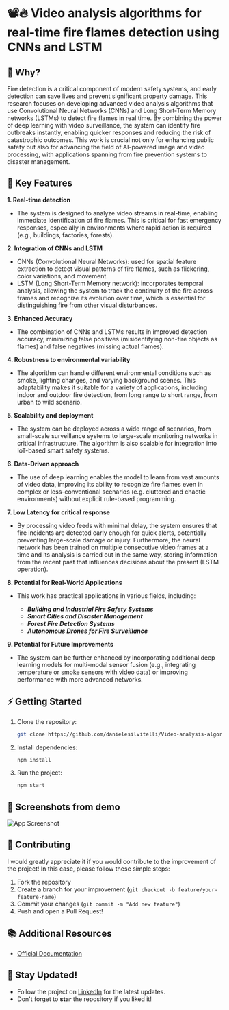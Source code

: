 # 📽🔥 Video analysis algorithms for real-time fire flames detection using CNNs and LSTM

## 🤔 Why?
Fire detection is a critical component of modern safety systems, and early detection can save lives and prevent significant property damage. This research focuses on developing advanced video analysis algorithms that use Convolutional Neural Networks (CNNs) and Long Short-Term Memory networks (LSTMs) to detect fire flames in real time. By combining the power of deep learning with video surveillance, the system can identify fire outbreaks instantly, enabling quicker responses and reducing the risk of catastrophic outcomes. This work is crucial not only for enhancing public safety but also for advancing the field of AI-powered image and video processing, with applications spanning from fire prevention systems to disaster management.

## 🌟 Key Features
**1. Real-time detection**
- The system is designed to analyze video streams in real-time, enabling immediate identification of fire flames. This is critical for fast emergency responses, especially in environments where rapid action is required (e.g., buildings, factories, forests).

**2. Integration of CNNs and LSTM**
- CNNs (Convolutional Neural Networks): used for spatial feature extraction to detect visual patterns of fire flames, such as flickering, color variations, and movement.
- LSTM (Long Short-Term Memory network): incorporates temporal analysis, allowing the system to track the continuity of the fire across frames and recognize its evolution over time, which is essential for distinguishing fire from other visual disturbances.

**3. Enhanced Accuracy**
- The combination of CNNs and LSTMs results in improved detection accuracy, minimizing false positives (misidentifying non-fire objects as flames) and false negatives (missing actual flames).

**4. Robustness to environmental variability**
- The algorithm can handle different environmental conditions such as smoke, lighting changes, and varying background scenes. This adaptability makes it suitable for a variety of applications, including indoor and outdoor fire detection, from long range to short range, from urban to wild scenario.

**5. Scalability and deployment**
- The system can be deployed across a wide range of scenarios, from small-scale surveillance systems to large-scale monitoring networks in critical infrastructure. The algorithm is also scalable for integration into IoT-based smart safety systems.

**6. Data-Driven approach**
- The use of deep learning enables the model to learn from vast amounts of video data, improving its ability to recognize fire flames even in complex or less-conventional scenarios (e.g. cluttered and chaotic environments) without explicit rule-based programming.

**7. Low Latency for critical response**
- By processing video feeds with minimal delay, the system ensures that fire incidents are detected early enough for quick alerts, potentially preventing large-scale damage or injury. Furthermore, the neural network has been trained on multiple consecutive video frames at a time and its analysis is carried out in the same way, storing information from the recent past that influences decisions about the present (LSTM operation).

**8. Potential for Real-World Applications**
- This work has practical applications in various fields, including:

   - ***Building and Industrial Fire Safety Systems***
   - ***Smart Cities and Disaster Management***
   - ***Forest Fire Detection Systems***
   - ***Autonomous Drones for Fire Surveillance***

**9. Potential for Future Improvements**
- The system can be further enhanced by incorporating additional deep learning models for multi-modal sensor fusion (e.g., integrating temperature or smoke sensors with video data) or improving performance with more advanced networks.

## ⚡ Getting Started
1. Clone the repository:
   ```bash
   git clone https://github.com/danielesilvitelli/Video-analysis-algorithms-for-real-time-fire-flames-detection-using-CNNs-and-LSTM.git
   ```
2. Install dependencies:
   ```bash
   npm install
   ```
3. Run the project:
   ```bash
   npm start
   ```
   
## 📸 Screenshots from demo
![App Screenshot](https://link-to-your-image.com/screenshot.png)

## 🤝 Contributing
I would greatly appreciate it if you would contribute to the improvement of the project! In this case, please follow these simple steps:
1. Fork the repository
2. Create a branch for your improvement (`git checkout -b feature/your-feature-name`)
3. Commit your changes (`git commit -m "Add new feature"`)
4. Push and open a Pull Request!

## 📚 Additional Resources
- [Official Documentation](https://github.com/danielesilvitelli/Video-analysis-algorithms-for-real-time-fire-flames-detection-using-CNNs-and-LSTM/blob/main/documentation.pdf)

## 🔔 Stay Updated!
- Follow the project on [LinkedIn](https://it.linkedin.com/in/daniele-silvitelli-a35326208) for the latest updates.
- Don't forget to **star** the repository if you liked it!
